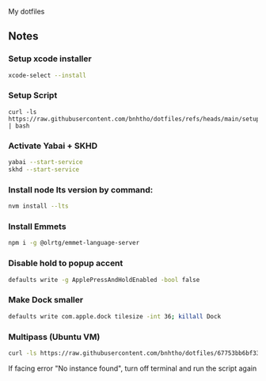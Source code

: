 My dotfiles
## Notes
### Setup xcode installer
```bash
xcode-select --install
```
### Setup Script 
```
curl -ls https://raw.githubusercontent.com/bnhtho/dotfiles/refs/heads/main/setup.sh | bash
```
### Activate Yabai + SKHD
```bash
yabai --start-service
skhd --start-service
```
### Install node lts version by command:
```bash
nvm install --lts
```
### Install Emmets 
```bash
npm i -g @olrtg/emmet-language-server
```
### Disable hold to popup accent
```bash
defaults write -g ApplePressAndHoldEnabled -bool false
```
### Make Dock smaller
```bash
defaults write com.apple.dock tilesize -int 36; killall Dock
```
### Multipass (Ubuntu VM)
```bash
curl -ls https://raw.githubusercontent.com/bnhtho/dotfiles/67753bb6bf33adf07468cc3a438937843c2b278b/multipass.sh | bash
```
If facing error "No instance found", turn off terminal and run the script again